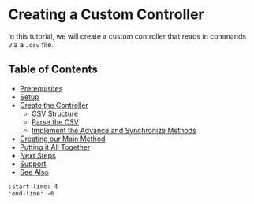 # Creating a Custom Controller

In this tutorial, we will create a custom controller that reads in commands via a `.csv` file.

## Table of Contents
- [Prerequisites](#prerequisites)
- [Setup](#setup)
- [Create the Controller](#create-the-controller)
    - [CSV Structure](#csv-structure)
    - [Parse the CSV](#parse-the-csv)
    - [Implement the Advance and Synchronize Methods](#implement-the-advance-and-synchronize-methods)
- [Creating our Main Method](#creating-our-main-method)
- [Putting it All Together](#putting-it-all-together)
- [Next Steps](#next-steps)
- [Support](#support)
- [See Also](#see-also)

```{include} ../../tutorials/wa_custom_controller/README.md
:start-line: 4
:end-line: -6
```